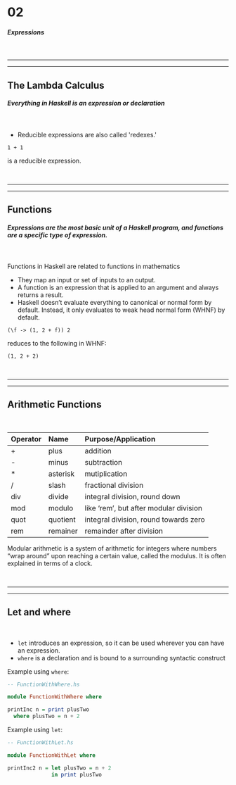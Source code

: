 # 02
##### Expressions

</br><hr><hr>
## The Lambda Calculus
##### Everything in Haskell is an expression or declaration
</br>

- Reducible expressions are also called 'redexes.'

```
1 + 1
```
is  a reducible expression.


</br><hr><hr>
## Functions
##### Expressions are the most basic unit of a Haskell program, and functions are a specific type of expression.
</br>

Functions in Haskell are related to functions in mathematics
- They map an input or set of inputs to an output. 
- A function is an expression that is applied to an argument and always returns a result.
- Haskell doesn’t evaluate everything to canonical or normal form by default. Instead, it only evaluates to weak head normal form (WHNF) by default.

```
(\f -> (1, 2 + f)) 2
```

reduces to the following in WHNF:

```
(1, 2 + 2)
```


</br><hr><hr>
## Arithmetic Functions
</br>

| Operator | Name | Purpose/Application |
|:--|:--|:--|
| + | plus | addition |
| - | minus | subtraction |
| * | asterisk | mutiplication |
| / | slash | fractional division |
| div| divide | integral division, round down |
| mod | modulo | like ‘rem’, but after modular division |
| quot | quotient | integral division, round towards zero |
| rem | remainer | remainder after division |


Modular arithmetic is a system of arithmetic for integers where numbers “wrap around” upon reaching a certain value, called the modulus. It is often explained in terms of a clock.


</br><hr><hr>
## Let and where
</br>

- `let` introduces an expression, so it can be used wherever you can have an expression.
- `where` is a declaration and is bound to a surrounding syntactic construct


Example using `where`:

```haskell
-- FunctionWithWhere.hs

module FunctionWithWhere where

printInc n = print plusTwo 
  where plusTwo = n + 2
```

Example using `let`:

```haskell
-- FunctionWithLet.hs

module FunctionWithLet where 

printInc2 n = let plusTwo = n + 2
              in print plusTwo
```